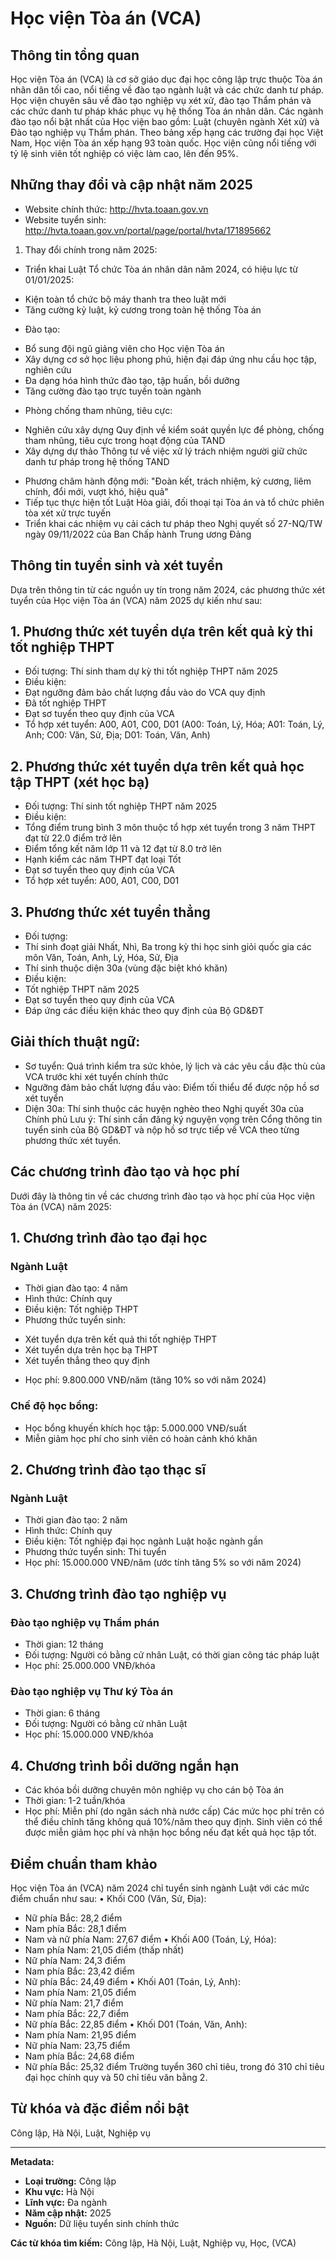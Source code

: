 # Học viện Tòa án (VCA)

## Thông tin tổng quan
Học viện Tòa án (VCA) là cơ sở giáo dục đại học công lập trực thuộc Tòa án nhân dân tối cao, nổi tiếng về đào tạo ngành luật và các chức danh tư pháp. Học viện chuyên sâu về đào tạo nghiệp vụ xét xử, đào tạo Thẩm phán và các chức danh tư pháp khác phục vụ hệ thống Tòa án nhân dân. Các ngành đào tạo nổi bật nhất của Học viện bao gồm: Luật (chuyên ngành Xét xử) và Đào tạo nghiệp vụ Thẩm phán. Theo bảng xếp hạng các trường đại học Việt Nam, Học viện Tòa án xếp hạng 93 toàn quốc. Học viện cũng nổi tiếng với tỷ lệ sinh viên tốt nghiệp có việc làm cao, lên đến 95%.

## Những thay đổi và cập nhật năm 2025
- Website chính thức: http://hvta.toaan.gov.vn
- Website tuyển sinh: http://hvta.toaan.gov.vn/portal/page/portal/hvta/171895662
1. Thay đổi chính trong năm 2025:
- Triển khai Luật Tổ chức Tòa án nhân dân năm 2024, có hiệu lực từ 01/01/2025:
 + Kiện toàn tổ chức bộ máy thanh tra theo luật mới
 + Tăng cường kỷ luật, kỷ cương trong toàn hệ thống Tòa án
- Đào tạo:
 + Bổ sung đội ngũ giảng viên cho Học viện Tòa án
 + Xây dựng cơ sở học liệu phong phú, hiện đại đáp ứng nhu cầu học tập, nghiên cứu
 + Đa dạng hóa hình thức đào tạo, tập huấn, bồi dưỡng
 + Tăng cường đào tạo trực tuyến toàn ngành
- Phòng chống tham nhũng, tiêu cực:
 + Nghiên cứu xây dựng Quy định về kiểm soát quyền lực để phòng, chống tham nhũng, tiêu cực trong hoạt động của TAND
 + Xây dựng dự thảo Thông tư về việc xử lý trách nhiệm người giữ chức danh tư pháp trong hệ thống TAND
- Phương châm hành động mới: "Đoàn kết, trách nhiệm, kỷ cương, liêm chính, đổi mới, vượt khó, hiệu quả"
- Tiếp tục thực hiện tốt Luật Hòa giải, đối thoại tại Tòa án và tổ chức phiên tòa xét xử trực tuyến
- Triển khai các nhiệm vụ cải cách tư pháp theo Nghị quyết số 27-NQ/TW ngày 09/11/2022 của Ban Chấp hành Trung ương Đảng

## Thông tin tuyển sinh và xét tuyển
Dựa trên thông tin từ các nguồn uy tín trong năm 2024, các phương thức xét tuyển của Học viện Tòa án (VCA) năm 2025 dự kiến như sau:
## 1. Phương thức xét tuyển dựa trên kết quả kỳ thi tốt nghiệp THPT
- Đối tượng: Thí sinh tham dự kỳ thi tốt nghiệp THPT năm 2025
- Điều kiện:
 - Đạt ngưỡng đảm bảo chất lượng đầu vào do VCA quy định
 - Đã tốt nghiệp THPT
 - Đạt sơ tuyển theo quy định của VCA
- Tổ hợp xét tuyển: A00, A01, C00, D01
 (A00: Toán, Lý, Hóa; A01: Toán, Lý, Anh; C00: Văn, Sử, Địa; D01: Toán, Văn, Anh)
## 2. Phương thức xét tuyển dựa trên kết quả học tập THPT (xét học bạ)
- Đối tượng: Thí sinh tốt nghiệp THPT năm 2025
- Điều kiện:
 - Tổng điểm trung bình 3 môn thuộc tổ hợp xét tuyển trong 3 năm THPT đạt từ 22.0 điểm trở lên
 - Điểm tổng kết năm lớp 11 và 12 đạt từ 8.0 trở lên
 - Hạnh kiểm các năm THPT đạt loại Tốt
 - Đạt sơ tuyển theo quy định của VCA
- Tổ hợp xét tuyển: A00, A01, C00, D01
## 3. Phương thức xét tuyển thẳng
- Đối tượng:
 - Thí sinh đoạt giải Nhất, Nhì, Ba trong kỳ thi học sinh giỏi quốc gia các môn Văn, Toán, Anh, Lý, Hóa, Sử, Địa
 - Thí sinh thuộc diện 30a (vùng đặc biệt khó khăn)
- Điều kiện:
 - Tốt nghiệp THPT năm 2025
 - Đạt sơ tuyển theo quy định của VCA
 - Đáp ứng các điều kiện khác theo quy định của Bộ GD&ĐT
## Giải thích thuật ngữ:
- Sơ tuyển: Quá trình kiểm tra sức khỏe, lý lịch và các yêu cầu đặc thù của VCA trước khi xét tuyển chính thức
- Ngưỡng đảm bảo chất lượng đầu vào: Điểm tối thiểu để được nộp hồ sơ xét tuyển
- Diện 30a: Thí sinh thuộc các huyện nghèo theo Nghị quyết 30a của Chính phủ
Lưu ý: Thí sinh cần đăng ký nguyện vọng trên Cổng thông tin tuyển sinh của Bộ GD&ĐT và nộp hồ sơ trực tiếp về VCA theo từng phương thức xét tuyển.

## Các chương trình đào tạo và học phí
Dưới đây là thông tin về các chương trình đào tạo và học phí của Học viện Tòa án (VCA) năm 2025:
## 1. Chương trình đào tạo đại học
### Ngành Luật
- Thời gian đào tạo: 4 năm
- Hình thức: Chính quy
- Điều kiện: Tốt nghiệp THPT
- Phương thức tuyển sinh:
 + Xét tuyển dựa trên kết quả thi tốt nghiệp THPT 
 + Xét tuyển dựa trên học bạ THPT
 + Xét tuyển thẳng theo quy định
- Học phí: 9.800.000 VNĐ/năm (tăng 10% so với năm 2024)
### Chế độ học bổng:
- Học bổng khuyến khích học tập: 5.000.000 VNĐ/suất
- Miễn giảm học phí cho sinh viên có hoàn cảnh khó khăn
## 2. Chương trình đào tạo thạc sĩ 
### Ngành Luật
- Thời gian đào tạo: 2 năm
- Hình thức: Chính quy
- Điều kiện: Tốt nghiệp đại học ngành Luật hoặc ngành gần
- Phương thức tuyển sinh: Thi tuyển
- Học phí: 15.000.000 VNĐ/năm (ước tính tăng 5% so với năm 2024)
## 3. Chương trình đào tạo nghiệp vụ
### Đào tạo nghiệp vụ Thẩm phán
- Thời gian: 12 tháng
- Đối tượng: Người có bằng cử nhân Luật, có thời gian công tác pháp luật
- Học phí: 25.000.000 VNĐ/khóa
### Đào tạo nghiệp vụ Thư ký Tòa án 
- Thời gian: 6 tháng
- Đối tượng: Người có bằng cử nhân Luật
- Học phí: 15.000.000 VNĐ/khóa
## 4. Chương trình bồi dưỡng ngắn hạn
- Các khóa bồi dưỡng chuyên môn nghiệp vụ cho cán bộ Tòa án
- Thời gian: 1-2 tuần/khóa
- Học phí: Miễn phí (do ngân sách nhà nước cấp)
Các mức học phí trên có thể điều chỉnh tăng không quá 10%/năm theo quy định. Sinh viên có thể được miễn giảm học phí và nhận học bổng nếu đạt kết quả học tập tốt.

## Điểm chuẩn tham khảo
Học viện Tòa án (VCA) năm 2024 chỉ tuyển sinh ngành Luật với các mức điểm chuẩn như sau:
• Khối C00 (Văn, Sử, Địa):
- Nữ phía Bắc: 28,2 điểm
- Nam phía Bắc: 28,1 điểm 
- Nam và nữ phía Nam: 27,67 điểm
• Khối A00 (Toán, Lý, Hóa):
- Nam phía Nam: 21,05 điểm (thấp nhất)
- Nữ phía Nam: 24,3 điểm
- Nam phía Bắc: 23,42 điểm
- Nữ phía Bắc: 24,49 điểm
• Khối A01 (Toán, Lý, Anh):
- Nam phía Nam: 21,05 điểm
- Nữ phía Nam: 21,7 điểm
- Nam phía Bắc: 22,7 điểm
- Nữ phía Bắc: 22,85 điểm
• Khối D01 (Toán, Văn, Anh):
- Nam phía Nam: 21,95 điểm
- Nữ phía Nam: 23,75 điểm
- Nam phía Bắc: 24,68 điểm
- Nữ phía Bắc: 25,32 điểm
Trường tuyển 360 chỉ tiêu, trong đó 310 chỉ tiêu đại học chính quy và 50 chỉ tiêu văn bằng 2.

## Từ khóa và đặc điểm nổi bật
Công lập, Hà Nội, Luật, Nghiệp vụ

---

**Metadata:**
- **Loại trường:** Công lập
- **Khu vực:** Hà Nội
- **Lĩnh vực:** Đa ngành
- **Năm cập nhật:** 2025
- **Nguồn:** Dữ liệu tuyển sinh chính thức

**Các từ khóa tìm kiếm:**
Công lập, Hà Nội, Luật, Nghiệp vụ, Học, (VCA)
